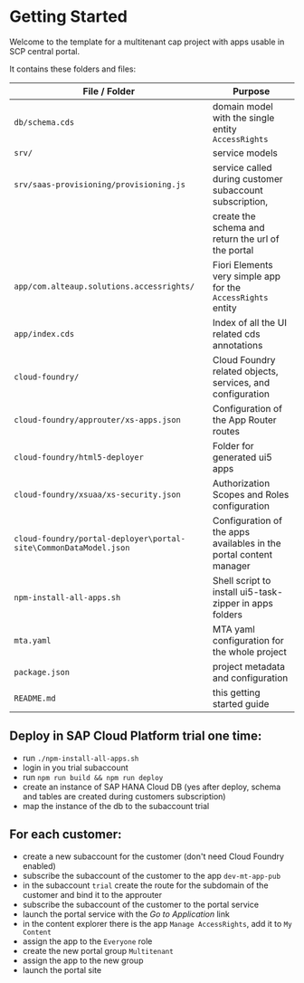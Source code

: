 # Getting Started

Welcome to the template for a multitenant cap project with apps usable in SCP central portal.

It contains these folders and files:

| File / Folder                                                    | Purpose                                                            |
| ---------------------------------------------------------------- | ------------------------------------------------------------------ |
| `db/schema.cds`                                                  | domain model with the single entity `AccessRights`                 |
| `srv/`                                                           | service models                                                     |
| `srv/saas-provisioning/provisioning.js`                          | service called during customer subaccount subscription,            |
|                                                                  | create the schema and return the url of the portal                 |
| `app/com.alteaup.solutions.accessrights/`                        | Fiori Elements very simple app for the `AccessRights` entity       |
| `app/index.cds`                                                  | Index of all the UI related cds annotations                        |
| `cloud-foundry/`                                                 | Cloud Foundry related objects, services, and configuration         |
| `cloud-foundry/approuter/xs-apps.json`                           | Configuration of the App Router routes                             |
| `cloud-foundry/html5-deployer`                                   | Folder for generated ui5 apps                                      |
| `cloud-foundry/xsuaa/xs-security.json`                           | Authorization Scopes and Roles configuration                       |
| `cloud-foundry/portal-deployer\portal-site\CommonDataModel.json` | Configuration of the apps availables in the portal content manager |
| `npm-install-all-apps.sh`                                        | Shell script to install ui5-task-zipper in apps folders            |
| `mta.yaml`                                                       | MTA yaml configuration for the whole project                       |
| `package.json`                                                   | project metadata and configuration                                 |
| `README.md`                                                      | this getting started guide                                         |

## Deploy in SAP Cloud Platform trial one time:
* run `./npm-install-all-apps.sh`
* login in you trial subaccount
* run `npm run build && npm run deploy`
* create an instance of SAP HANA Cloud DB (yes after deploy, schema and tables are created during customers subscription)
* map the instance of the db to the subaccount trial

## For each customer:
* create a new subaccount for the customer (don't need Cloud Foundry enabled)
* subscribe the subaccount of the customer to the app `dev-mt-app-pub`
* in the subaccount `trial` create the route for the subdomain of the customer and bind it to the approuter
* subscribe the subaccount of the customer to the portal service
* launch the portal service with the *Go to Application* link
* in the content explorer there is the app `Manage AccessRights`, add it to `My Content`
* assign the app to the `Everyone` role
* create the new portal group `Multitenant`
* assign the app to the new group
* launch the portal site